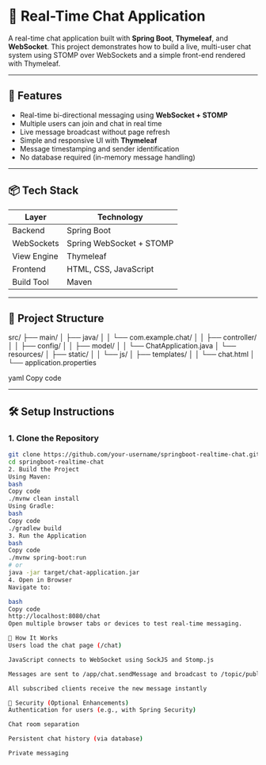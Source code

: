 # 💬 Real-Time Chat Application

A real-time chat application built with **Spring Boot**, **Thymeleaf**, and **WebSocket**. This project demonstrates how to build a live, multi-user chat system using STOMP over WebSockets and a simple front-end rendered with Thymeleaf.

---

## 🚀 Features

- Real-time bi-directional messaging using **WebSocket + STOMP**
- Multiple users can join and chat in real time
- Live message broadcast without page refresh
- Simple and responsive UI with **Thymeleaf**
- Message timestamping and sender identification
- No database required (in-memory message handling)

---

## 📦 Tech Stack

| Layer         | Technology       |
|---------------|------------------|
| Backend       | Spring Boot      |
| WebSockets    | Spring WebSocket + STOMP |
| View Engine   | Thymeleaf        |
| Frontend      | HTML, CSS, JavaScript |
| Build Tool    | Maven |

---

## 📁 Project Structure

src/
├── main/
│ ├── java/
│ │ └── com.example.chat/
│ │ ├── controller/
│ │ ├── config/
│ │ ├── model/
│ │ └── ChatApplication.java
│ └── resources/
│ ├── static/
│ │ └── js/
│ ├── templates/
│ │ └── chat.html
│ └── application.properties

yaml
Copy code

---

## 🛠️ Setup Instructions

### 1. **Clone the Repository**
```bash
git clone https://github.com/your-username/springboot-realtime-chat.git
cd springboot-realtime-chat
2. Build the Project
Using Maven:
bash
Copy code
./mvnw clean install
Using Gradle:
bash
Copy code
./gradlew build
3. Run the Application
bash
Copy code
./mvnw spring-boot:run
# or
java -jar target/chat-application.jar
4. Open in Browser
Navigate to:

bash
Copy code
http://localhost:8080/chat
Open multiple browser tabs or devices to test real-time messaging.

🧠 How It Works
Users load the chat page (/chat)

JavaScript connects to WebSocket using SockJS and Stomp.js

Messages are sent to /app/chat.sendMessage and broadcast to /topic/public

All subscribed clients receive the new message instantly

🔐 Security (Optional Enhancements)
Authentication for users (e.g., with Spring Security)

Chat room separation

Persistent chat history (via database)

Private messaging
